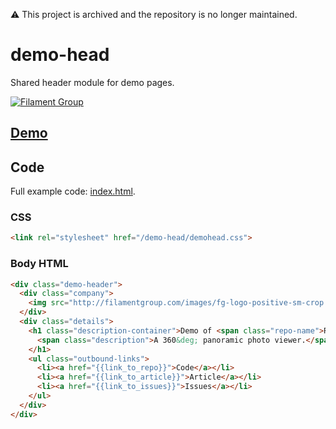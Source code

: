 :warning: This project is archived and the repository is no longer maintained.

# demo-head

Shared header module for demo pages.

[![Filament Group](http://filamentgroup.com/images/fg-logo-positive-sm-crop.png) ](http://www.filamentgroup.com/)

## [Demo](https://filamentgroup.github.io/demo-head/)

## Code

Full example code: [index.html](./index.html).

### CSS

```html
<link rel="stylesheet" href="/demo-head/demohead.css">
```

### Body HTML

```html
<div class="demo-header">
  <div class="company">
    <img src="http://filamentgroup.com/images/fg-logo-positive-sm-crop.png">
  </div>
  <div class="details">
    <h1 class="description-container">Demo of <span class="repo-name">Revolver</span>
      <span class="description">A 360&deg; panoramic photo viewer.</span>
    </h1>
    <ul class="outbound-links">
      <li><a href="{{link_to_repo}}">Code</a></li>
      <li><a href="{{link_to_article}}">Article</a></li>
      <li><a href="{{link_to_issues}}">Issues</a></li>
    </ul>
  </div>
</div>
```
